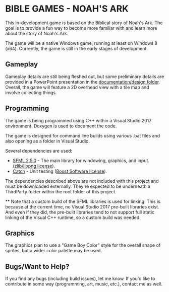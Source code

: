 # BIBLE GAMES - NOAH'S ARK

This in-development game is based on the Biblical story of Noah's Ark.  The goal is to provide a fun way to become more familiar with and learn more about the story of Noah's Ark.

The game will be a native Windows game, running at least on Windows 8 (x64).  Currently, the game is still in the early stages of development.

## Gameplay

Gameplay details are still being fleshed out, but some preliminary details are provided in a PowerPoint presentation in the [documentation/design folder](noah_ark/documentation/design).  Overall, the game will feature a 2D overhead view with a tile map and involve collecting things.

## Programming

The game is being programmed using C++ within a Visual Studio 2017 environment.  Doxygen is used to document the code.

The game is designed for command line builds using various .bat files and also opening as a folder in Visual Studio.

Several dependencies are used:
* [SFML 2.5.0](http://sfml-dev.org/) - The main library for windowing, graphics, and input. ([zlib/libpng license](http://sfml-dev.org/license.php)).
* [Catch](https://github.com/philsquared/Catch) - Unit testing ([Boost Software license](https://github.com/philsquared/Catch/blob/master/LICENSE_1_0.txt)).

The dependencies described above are not included with this project and must be downloaded externally.  They're expected to be underneath a ThirdParty folder within the root folder of this project.

** Note that a custom build of the SFML libraries is used for linking.  This is because at the current time, no Visual Studio 2017 pre-built libraries exist.  And even if they did, the pre-built libraries tend to not support full static linking of the Visual C++ runtime, so a custom build was needed.

## Graphics

The graphics plan to use a "Game Boy Color" style for the overall shape of sprites, but a wider color palette may be used.

## Bugs/Want to Help?

If you find any bugs (including build issues), let me know.  If you'd like to contribute in some way (programming, art, music, etc.), contact me as well.
